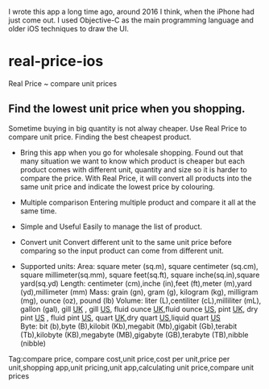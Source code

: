 I wrote this app a long time ago, around 2016 I think, when the iPhone had just come out. I used Objective-C as the main programming language and older iOS techniques to draw the UI.

# real-price-ios
Real Price ~ compare unit prices

Find the lowest unit price when you shopping. 
--------------------------------------------
Sometime buying in big quantity is not alway cheaper. Use Real Price to compare unit price. Finding the best cheapest product.

+ Bring this app when you go for wholesale shopping.
Found out that many situation we want to know which product is cheaper but each product comes with different unit, quantity  and size so it is harder to compare the price. With Real Price, it will convert all products into the same unit price and indicate the lowest price by colouring.

+ Multiple comparison
Entering multiple product and compare it all at the same time. 

+ Simple and Useful
Easily to manage the list of product. 

+ Convert unit
Convert different unit to the same unit price before comparing so the input product can come from different unit.

+ Supported units:
Area: square meter (sq.m), square centimeter (sq.cm), square millimeter(sq.mm), square feet(sq.ft), square inche(sq.in),square yard(sq.yd)
Length: centimeter (cm),inche (in),feet (ft),meter (m),yard (yd),millimeter (mm)
Mass: grain (gn), gram (g), kilogram (kg), milligram (mg), ounce (oz), pound (lb)
Volume: liter (L),centiliter (cL),milliliter (mL), gallon (gal), gill [UK](gill) , gill [US](gill), fluid ounce [UK](fl.oz),fluid ounce [US](fl.oz), pint [UK](pt), dry pint [US](pt.dry) , fluid pint [US](pt), quart [UK](qt),dry quart [US](qt.dry),liquid quart [US](qt)  
Byte: bit (b),byte (B),kilobit (Kb),megabit (Mb),gigabit (Gb),terabit (Tb),kilobyte (KB),megabyte (MB),gigabyte (GB),terabyte (TB),nibble (nibble)

Tag:compare price, compare cost,unit price,cost per unit,price per unit,shopping app,unit pricing,unit app,calculating unit price,compare unit prices
